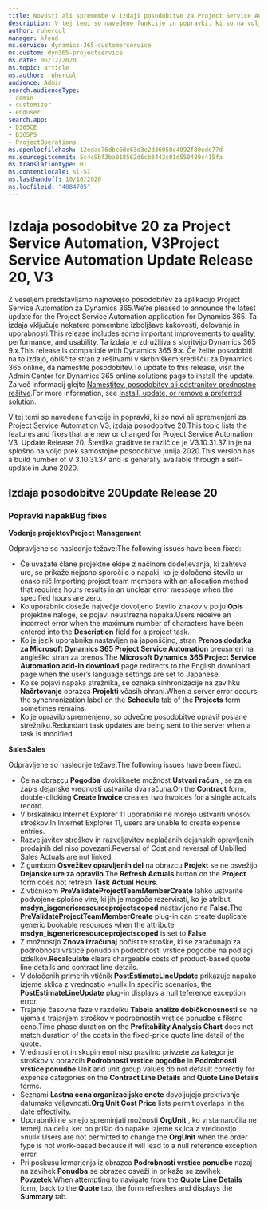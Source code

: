 ```yaml
---
title: Novosti ali spremembe v izdaji posodobitve za Project Service Automation 20, V3
description: V tej temi so navedene funkcije in popravki, ki so na voljo za izdajo posodobitve 20 za Project Service Automation, V3
author: ruhercul
manager: kfend
ms.service: dynamics-365-customerservice
ms.custom: dyn365-projectservice
ms.date: 06/12/2020
ms.topic: article
ms.author: ruhercul
audience: Admin
search.audienceType:
- admin
- customizer
- enduser
search.app:
- D365CE
- D365PS
- ProjectOperations
ms.openlocfilehash: 12edae76dbc6de63d3e2d36058c4092f80ede77d
ms.sourcegitcommit: 5c4c9bf3ba018562d6cb3443c01d550489c415fa
ms.translationtype: HT
ms.contentlocale: sl-SI
ms.lasthandoff: 10/16/2020
ms.locfileid: "4084705"
---
```

# <a name="project-service-automation-update-release-20-v3"></a><span data-ttu-id="df777-103">Izdaja posodobitve 20 za Project Service Automation, V3</span><span class="sxs-lookup"><span data-stu-id="df777-103">Project Service Automation Update Release 20, V3</span></span>

<span data-ttu-id="df777-104">Z veseljem predstavljamo najnovejšo posodobitev za aplikacijo Project Service Automation za Dynamics 365.</span><span class="sxs-lookup"><span data-stu-id="df777-104">We’re pleased to announce the latest update for the Project Service Automation application for Dynamics 365.</span></span> <span data-ttu-id="df777-105">Ta izdaja vključuje nekatere pomembne izboljšave kakovosti, delovanja in uporabnosti.</span><span class="sxs-lookup"><span data-stu-id="df777-105">This release includes some important improvements to quality, performance, and usability.</span></span> <span data-ttu-id="df777-106">Ta izdaja je združljiva s storitvijo Dynamics 365 9.x.</span><span class="sxs-lookup"><span data-stu-id="df777-106">This release is compatible with Dynamics 365 9.x.</span></span> <span data-ttu-id="df777-107">Če želite posodobiti na to izdajo, obiščite stran z rešitvami v skrbniškem središču za Dynamics 365 online, da namestite posodobitev.</span><span class="sxs-lookup"><span data-stu-id="df777-107">To update to this release, visit the Admin Center for Dynamics 365 online solutions page to install the update.</span></span> <span data-ttu-id="df777-108">Za več informacij glejte [Namestitev, posodobitev ali odstranitev prednostne rešitve](https://docs.microsoft.com/power-platform/admin/install-remove-preferred-solution).</span><span class="sxs-lookup"><span data-stu-id="df777-108">For more information, see [Install, update, or remove a preferred solution](https://docs.microsoft.com/power-platform/admin/install-remove-preferred-solution).</span></span>

<span data-ttu-id="df777-109">V tej temi so navedene funkcije in popravki, ki so novi ali spremenjeni za Project Service Automation V3, izdaja posodobitve 20.</span><span class="sxs-lookup"><span data-stu-id="df777-109">This topic lists the features and fixes that are new or changed for Project Service Automation V3, Update Release 20.</span></span> <span data-ttu-id="df777-110">Številka graditve te različice je V3.10.31.37 in je na splošno na voljo prek samostojne posodobitve junija 2020.</span><span class="sxs-lookup"><span data-stu-id="df777-110">This version has a build number of V 3.10.31.37 and is generally available through a self-update in June 2020.</span></span>

## <a name="update-release-20"></a><span data-ttu-id="df777-111">Izdaja posodobitve 20</span><span class="sxs-lookup"><span data-stu-id="df777-111">Update Release 20</span></span>

### <a name="bug-fixes"></a><span data-ttu-id="df777-112">Popravki napak</span><span class="sxs-lookup"><span data-stu-id="df777-112">Bug fixes</span></span>

<span data-ttu-id="df777-113">**Vodenje projektov**</span><span class="sxs-lookup"><span data-stu-id="df777-113">**Project Management**</span></span>

<span data-ttu-id="df777-114">Odpravljene so naslednje težave:</span><span class="sxs-lookup"><span data-stu-id="df777-114">The following issues have been fixed:</span></span>

- <span data-ttu-id="df777-115">Če uvažate člane projektne ekipe z načinom dodeljevanja, ki zahteva ure, se prikaže nejasno sporočilo o napaki, ko je določeno število ur enako nič.</span><span class="sxs-lookup"><span data-stu-id="df777-115">Importing project team members with an allocation method that requires hours results in an unclear error message when the specified hours are zero.</span></span>
- <span data-ttu-id="df777-116">Ko uporabnik doseže največje dovoljeno število znakov v polju **Opis** projektne naloge, se pojavi neustrezna napaka.</span><span class="sxs-lookup"><span data-stu-id="df777-116">Users receive an incorrect error when the maximum number of characters have been entered into the **Description** field for a project task.</span></span>
- <span data-ttu-id="df777-117">Ko je jezik uporabnika nastavljen na japonščino, stran **Prenos dodatka za Microsoft Dynamics 365 Project Service Automation** preusmeri na angleško stran za prenos.</span><span class="sxs-lookup"><span data-stu-id="df777-117">The **Microsoft Dynamics 365 Project Service Automation add-in download** page redirects to the English download page when the user’s language settings are set to Japanese.</span></span>
- <span data-ttu-id="df777-118">Ko se pojavi napaka strežnika, se oznaka sinhronizacije na zavihku **Načrtovanje** obrazca **Projekti** včasih ohrani.</span><span class="sxs-lookup"><span data-stu-id="df777-118">When a server error occurs, the synchronization label on the **Schedule** tab of the **Projects** form sometimes remains.</span></span>
- <span data-ttu-id="df777-119">Ko je opravilo spremenjeno, so odvečne posodobitve opravil poslane strežniku.</span><span class="sxs-lookup"><span data-stu-id="df777-119">Redundant task updates are being sent to the server when a task is modified.</span></span>

<span data-ttu-id="df777-120">**Sales**</span><span class="sxs-lookup"><span data-stu-id="df777-120">**Sales**</span></span>

<span data-ttu-id="df777-121">Odpravljene so naslednje težave:</span><span class="sxs-lookup"><span data-stu-id="df777-121">The following issues have been fixed:</span></span>

- <span data-ttu-id="df777-122">Če na obrazcu **Pogodba** dvokliknete možnost **Ustvari račun** , se za en zapis dejanske vrednosti ustvarita dva računa.</span><span class="sxs-lookup"><span data-stu-id="df777-122">On the **Contract** form, double-clicking **Create Invoice** creates two invoices for a single actuals record.</span></span>
- <span data-ttu-id="df777-123">V brskalniku Internet Explorer 11 uporabniki ne morejo ustvariti vnosov stroškov.</span><span class="sxs-lookup"><span data-stu-id="df777-123">In Internet Explorer 11, users are unable to create expense entries.</span></span>
- <span data-ttu-id="df777-124">Razveljavitev stroškov in razveljavitev neplačanih dejanskih opravljenih prodajnih del niso povezani.</span><span class="sxs-lookup"><span data-stu-id="df777-124">Reversal of Cost and reversal of Unbilled Sales Actuals are not linked.</span></span>
- <span data-ttu-id="df777-125">Z gumbom **Osvežitev opravljenih del** na obrazcu **Projekt** se ne osvežijo **Dejanske ure za opravilo**.</span><span class="sxs-lookup"><span data-stu-id="df777-125">The **Refresh Actuals** button on the **Project** form does not refresh **Task Actual Hours**.</span></span>
- <span data-ttu-id="df777-126">Z vtičnikom **PreValidateProjectTeamMemberCreate** lahko ustvarite podvojene splošne vire, ki jih je mogoče rezervirati, ko je atribut **msdyn_isgenericresourceprojectscoped** nastavljeno na **False**.</span><span class="sxs-lookup"><span data-stu-id="df777-126">The **PreValidateProjectTeamMemberCreate** plug-in can create duplicate generic bookable resources when the attribute **msdyn_isgenericresourceprojectscoped** is set to **False**.</span></span>
- <span data-ttu-id="df777-127">Z možnostjo **Znova izračunaj** počistite stroške, ki se zaračunajo za podrobnosti vrstice ponudb in podrobnosti vrstice pogodbe na podlagi izdelkov.</span><span class="sxs-lookup"><span data-stu-id="df777-127">**Recalculate** clears chargeable costs of product-based quote line details and contract line details.</span></span>
- <span data-ttu-id="df777-128">V določenih primerih vtičnik **PostEstimateLineUpdate** prikazuje napako izjeme sklica z vrednostjo »null«.</span><span class="sxs-lookup"><span data-stu-id="df777-128">In specific scenarios, the **PostEstimateLineUpdate** plug-in displays a null teference exception error.</span></span>
- <span data-ttu-id="df777-129">Trajanje časovne faze v razdelku **Tabela analize dobičkonosnosti** se ne ujema s trajanjem stroškov v podrobnostih vrstice ponudbe s fiksno ceno.</span><span class="sxs-lookup"><span data-stu-id="df777-129">Time phase duration on the **Profitability Analysis Chart** does not match duration of the costs in the fixed-price quote line detail of the quote.</span></span>
- <span data-ttu-id="df777-130">Vrednosti enot in skupin enot niso pravilno privzete za kategorije stroškov v obrazcih **Podrobnosti vrstice pogodbe** in **Podrobnosti vrstice ponudbe**.</span><span class="sxs-lookup"><span data-stu-id="df777-130">Unit and unit group values do not default correctly for expense categories on the **Contract Line Details** and **Quote Line Details** forms.</span></span>
- <span data-ttu-id="df777-131">Seznami **Lastna cena organizacijske enote** dovoljujejo prekrivanje datumske veljavnosti.</span><span class="sxs-lookup"><span data-stu-id="df777-131">**Org Unit Cost Price** lists permit overlaps in the date effectivity.</span></span>
- <span data-ttu-id="df777-132">Uporabniki ne smejo spreminjati možnosti **OrgUnit** , ko vrsta naročila ne temelji na delu, ker bo prišlo do napake izjeme sklica z vrednostjo »null«.</span><span class="sxs-lookup"><span data-stu-id="df777-132">Users are not permitted to change the **OrgUnit** when the order type is not work-based because it will lead to a null reference exception error.</span></span>
- <span data-ttu-id="df777-133">Pri poskusu krmarjenja iz obrazca **Podrobnosti vrstice ponudbe** nazaj na zavihek **Ponudba** se obrazec osveži in prikaže se zavihek **Povzetek**.</span><span class="sxs-lookup"><span data-stu-id="df777-133">When attempting to navigate from the **Quote Line Details** form, back to the **Quote** tab, the form refreshes and displays the **Summary** tab.</span></span>

